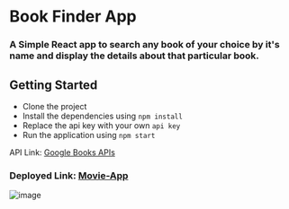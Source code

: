 # Book Finder App

### A Simple React app to search any book of your choice by it's name and display the details about that particular book.

## Getting Started

- Clone the project
- Install the dependencies using `npm install`
- Replace the api key with your own `api key`
- Run the application using `npm start`

API Link: [Google Books APIs](https://developers.google.com/books)

### Deployed Link: [Movie-App](https://movie-app-react-0.netlify.app/)

![image](https://user-images.githubusercontent.com/48837703/224955325-05421931-c3b3-44c6-83bd-7c57ffdbc7c8.png)
